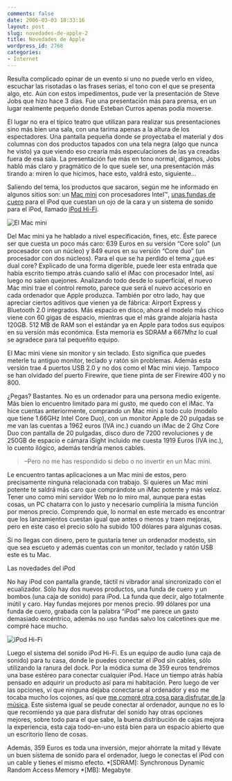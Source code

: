 ```yaml
---
comments: false
date: 2006-03-03 18:33:16
layout: post
slug: novedades-de-apple-2
title: Novedades de Apple
wordpress_id: 2768
categories:
- Internet
---
```


Resulta complicado opinar de un evento si uno no puede verlo en vídeo, escuchar las risotadas o las frases serias, el tono con el que se presenta algo, etc. Aún con estos impedimentos, pude ver la presentación de Steve Jobs que hizo hace 3 días. Fue una presentación más para prensa, en un lugar realmente pequeño donde Esteban Curros apenas podía moverse.





El lugar no era el típico teatro que utilizan para realizar sus presentaciones sino más bien una sala, con una tarima apenas a la altura de los espectadores. Una pantalla pequeña donde se proyectaba el material y dos columnas con dos productos tapados con una tela negra (algo que nunca he visto) ya que viendo eso crearía más especulaciones de las ya creadas fuera de esa sala. La presentación fue más en tono normal, digamos, Jobs habló más claro y pragmático de lo que suele ser, una presentación más tirando a: miren lo que hicimos, hace esto, valdrá esto, siguiente…



<!-- more -->



Saliendo del tema, los productos que sacaron, según me he informado en algunos sitios son: un [Mac mini](http://www.apple.com/es/macmini/) con procesadores Intel™, [unas fundas de cuero](http://www.apple.com/ipod/accessories.html) para el iPod que cuestan un ojo de la cara y un sistema de sonido para el iPod, llamado [iPod Hi-Fi](http://www.apple.com/ipodhifi/).





![El Mac mini](http://www.minid.net/images/macmini.png)





Del Mac mini ya he hablado a nivel especificación, fines, etc. Éste parece ser que cuesta un poco más caro: 639 Euros en su versión “Core solo” (un procesador con un núcleo) y 849 euros en su versión “Core duo” (un procesador con dos núcleos). Para el que se ha perdido el tema ¿qué es dual core? Explicado de una forma digerible, puede leer esta entrada que había escrito tiempo atrás cuando salió el iMac con procesador Intel, así luego no salen quejones. Analizando todo desde lo superficial, el nuevo Mac mini trae el control remoto, parece que será el nuevo accesorio en cada ordenador que Apple produzca. También por otro lado, hay que apreciar ciertos aditivos que vienen ya de fábrica: Airport Express y Bluetooth 2.0 integrados. Más espacio en disco, ahora el modelo más chico viene con 60 gigas de espacio, mientras que el más grande alojaría hasta 120GB. 512 MB de RAM son el estándar ya en Apple para todos sus equipos en su versión más económica. Esta memoria es SDRAM a 667Mhz lo cual se agradece para tal pequeñito equipo.





El Mac mini viene sin monitor y sin teclado. Esto significa que puedes meterle tu antiguo monitor, teclado y ratón sin problemas. Además esta versión trae 4 puertos USB 2.0 y no dos como el Mac mini viejo. Tampoco se han olvidado del puerto Firewire, que tiene pinta de ser Firewire 400 y no 800.





¿Pegas? Bastantes. No es un ordenador para una persona medio exigente. Más bien lo encuentro limitado para mi gusto, me quedo con el iMac. Ya hice cuentas anteriormente, comprando un Mac mini a todo culo (modelo que tiene 1.66GHz Intel Core Duo), con un monitor Apple de 20 pulgadas se me van las cuentas a 1962 euros (IVA inc.) cuando un iMac de 2 Ghz Core Duo con pantalla de 20 pulgadas, disco duro de 7200 revoluciones y de 250GB de espacio e cámara iSight incluido me cuesta 1919 Euros (IVA inc.), lo cuento ilógico, además tendría menos cables.





> –Pero no me has respondido si debo o no invertir en un Mac mini.





Le encuentro tantas aplicaciones a un Mac mini de estos, pero precisamente ninguna relacionada con trabajo. Si quieres un Mac mini potente te saldrá más caro que comprándote un iMac potente y más veloz. Tener uno como mini servidor Web no lo miro mal, aunque para estas cosas, un PC chatarra con lo justo y necesario cumpliría la misma función por menos precio. Comprendo que, lo normal en este mercado es encontrar que los lanzamientos cuestan igual que antes o menos y traen mejoras, pero en este caso el precio sólo ha subido 100 dólares para algunas cosas.





Si no llegas con dinero, pero te gustaría tener un ordenador modesto, sin que sea escueto y además cuentas con un monitor, teclado y ratón USB este es tu Mac.





Las novedades del iPod





No hay iPod con pantalla grande, táctil ni vibrador anal sincronizado con el ecualizador. Sólo hay dos nuevos productos, una funda de cuero y un bombos (una caja de sonido) para iPod. La funda que decir, algo totalmente inútil y caro. Hay fundas mejores por menos precio. 99 dólares por una funda de cuero, grabada con la palabra “iPod” me parece un gasto demasiado excéntrico, además no uso fundas salvo los calcetines que me compré hace mucho.





![iPod Hi-Fi](/images/indexfamilyoff20060228.jpg)





Luego el sistema del sonido iPod Hi-Fi. Es un equipo de audio (una caja de sonido) para tu casa, donde le puedes conectar el iPod sin cables, sólo utilizando la ranura del dock. Por la módica suma de 359 euros tendremos una base estéreo para conectar cualquier iPod. Hace un tiempo atrás había pensado en adquirir un producto así para mi habitación. Pero luego de ver las opciones, ví que ninguna dejaba conectarse al ordenador y eso me tocaba mucho los cojones, así que [me compré otra cosa para disfrutar de la música](http://www.minid.net/2005/05/09/jbl-creature-21/). Este sistema igual se peude conectar al ordenador, aunque no es lo que recomiendo ya que para disfrutar del sonido hay otras opciones mejores, sobre todo para el que sabe, la buena distribución de cajas mejora la experiencia, esta caja todo-en-uno está bien para un espacio abierto que un escritorio lleno de cosas.





Además, 359 Euros es toda una inversión, mejor ahórrate la mitad y llévate un buen sistema de sonido para el ordenador, luego le conectas el iPod con un cable y tienes el mismo efecto.
  *[SDRAM]: Synchronous Dynamic Random Access Memory
  *[MB]: Megabyte

